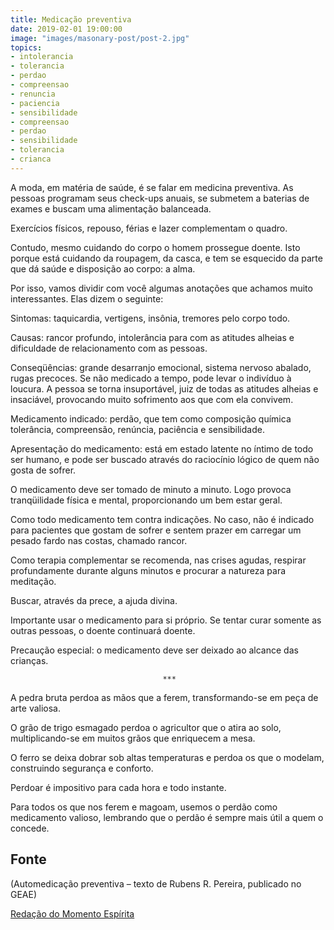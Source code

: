 ```yaml
---
title: Medicação preventiva
date: 2019-02-01 19:00:00
image: "images/masonary-post/post-2.jpg"
topics: 
- intolerancia
- tolerancia
- perdao
- compreensao
- renuncia
- paciencia
- sensibilidade
- compreensao
- perdao
- sensibilidade
- tolerancia
- crianca
---
```



A moda, em matéria de saúde, é se falar em medicina preventiva. As pessoas
programam seus check-ups anuais, se submetem a baterias de exames e buscam uma
alimentação balanceada.

Exercícios físicos, repouso, férias e lazer complementam o quadro.

Contudo, mesmo cuidando do corpo o homem prossegue doente. Isto porque está
cuidando da roupagem, da casca, e tem se esquecido da parte que dá saúde e
disposição ao corpo: a alma.

Por isso, vamos dividir com você algumas anotações que achamos muito
interessantes. Elas dizem o seguinte:

Sintomas: taquicardia, vertigens, insônia, tremores pelo corpo todo.

Causas: rancor profundo, intolerância para com as atitudes alheias e
dificuldade de relacionamento com as pessoas.

Conseqüências: grande desarranjo emocional, sistema nervoso abalado, rugas
precoces. Se não medicado a tempo, pode levar o indivíduo à loucura. A pessoa
se torna insuportável, juiz de todas as atitudes alheias e insaciável,
provocando muito sofrimento aos que com ela convivem.

Medicamento indicado: perdão, que tem como composição química tolerância,
compreensão, renúncia, paciência e sensibilidade.

Apresentação do medicamento: está em estado latente no íntimo de todo ser
humano, e pode ser buscado através do raciocínio lógico de quem não gosta de
sofrer.

O medicamento deve ser tomado de minuto a minuto. Logo provoca tranqüilidade
física e mental, proporcionando um bem estar geral.

Como todo medicamento tem contra indicações. No caso, não é indicado para
pacientes que gostam de sofrer e sentem prazer em carregar um pesado fardo nas
costas, chamado rancor.

Como terapia complementar se recomenda, nas crises agudas, respirar
profundamente durante alguns minutos e procurar a natureza para meditação.

Buscar, através da prece, a ajuda divina.

Importante usar o medicamento para si próprio. Se tentar curar somente as
outras pessoas, o doente continuará doente.

Precaução especial: o medicamento deve ser deixado ao alcance das crianças.

                                      ***

A pedra bruta perdoa as mãos que a ferem, transformando-se em peça de arte
valiosa.

O grão de trigo esmagado perdoa o agricultor que o atira ao solo,
multiplicando-se em muitos grãos que enriquecem a mesa.

O ferro se deixa dobrar sob altas temperaturas e perdoa os que o modelam,
construindo segurança e conforto.

Perdoar é impositivo para cada hora e todo instante.

Para todos os que nos ferem e magoam, usemos o perdão como medicamento valioso,
lembrando que o perdão é sempre mais útil a quem o concede.
 


## Fonte
(Automedicação preventiva – texto de Rubens R. Pereira, publicado no GEAE)


[Redação do Momento Espírita](http://www.momento.com.br/pt/ler_texto.php?id=365)
